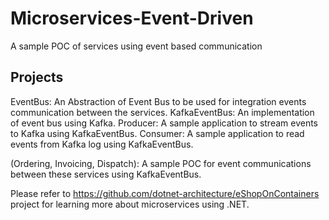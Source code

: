 # Microservices-Event-Driven
A sample POC of services using event based communication

## Projects
EventBus: An Abstraction of Event Bus to be used for integration events communication between the services.
KafkaEventBus: An implementation of event bus using Kafka.
Producer: A sample application to stream events to Kafka using KafkaEventBus.
Consumer: A sample application to read events from Kafka log using KafkaEventBus.

(Ordering, Invoicing, Dispatch): A sample POC for event communications between these services using KafkaEventBus.

Please refer to https://github.com/dotnet-architecture/eShopOnContainers project for learning more about microservices using .NET.
